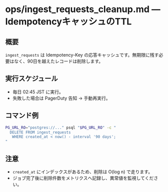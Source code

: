 # ops/ingest_requests_cleanup.md — IdempotencyキャッシュのTTL

## 概要

`ingest_requests` は Idempotency-Key の応答キャッシュです。無期限に残す必要はなく、90日を越えたレコードは削除します。

## 実行スケジュール

- 毎日 02:45 JST に実行。
- 失敗した場合は PagerDuty 告知 → 手動再実行。

## コマンド例

```bash
PG_URL_RO="postgres://..." psql "$PG_URL_RO" -c "
  DELETE FROM ingest_requests
   WHERE created_at < now() - interval '90 days';
"
```

## 注意

- `created_at` にインデックスがあるため、削除は O(log n) で走ります。
- ジョブ完了後に削除件数をメトリクスへ記録し、異常値を監視してください。
